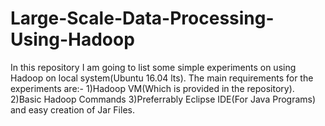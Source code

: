 # Large-Scale-Data-Processing-Using-Hadoop
In this repository I am going to list some simple experiments on using Hadoop on local system(Ubuntu 16.04 lts).
The main requirements for the experiments are:-
1)Hadoop VM(Which is provided in the repository).
2)Basic Hadoop Commands
3)Preferrably Eclipse IDE(For Java Programs) and easy creation of Jar Files.
